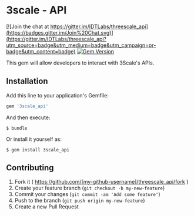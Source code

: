 # 3scale - API

[![Join the chat at https://gitter.im/IDTLabs/threescale_api](https://badges.gitter.im/Join%20Chat.svg)](https://gitter.im/IDTLabs/threescale_api?utm_source=badge&utm_medium=badge&utm_campaign=pr-badge&utm_content=badge)
[![Gem Version](https://badge.fury.io/rb/threescale_api.svg)](http://badge.fury.io/rb/threescale_api)

This gem will allow developers to interact with 3Scale's APIs.


## Installation

Add this line to your application's Gemfile:

```ruby
gem '3scale_api'
```

And then execute:

    $ bundle

Or install it yourself as:

    $ gem install 3scale_api


## Contributing

1. Fork it ( https://github.com/[my-github-username]/threescale_api/fork )
2. Create your feature branch (`git checkout -b my-new-feature`)
3. Commit your changes (`git commit -am 'Add some feature'`)
4. Push to the branch (`git push origin my-new-feature`)
5. Create a new Pull Request

